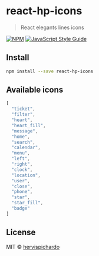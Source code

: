 # react-hp-icons

> React elegants lines icons

[![NPM](https://img.shields.io/npm/v/react-hp-icons.svg)](https://www.npmjs.com/package/react-hp-icons) [![JavaScript Style Guide](https://img.shields.io/badge/code_style-standard-brightgreen.svg)](https://standardjs.com)

## Install

```bash
npm install --save react-hp-icons
```

## Available icons

```jsx
[
  "ticket",
  "filter",
  "heart",
  "heart_fill",
  "message",
  "home",
  "search",
  "calendar",
  "menu",
  "left",
  "right",
  "clock",
  "location",
  "user",
  "close",
  "phone",
  "star",
  "star_fill",
  "badge"
]
```

## License

MIT © [hervispichardo](https://github.com/hervispichardo)
